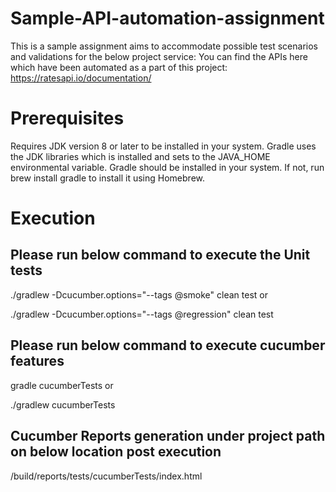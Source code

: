 # Sample-API-automation-assignment

This is a sample assignment aims to accommodate possible test scenarios and validations for the below project service:
You can find the APIs here which have been automated as a part of this project: https://ratesapi.io/documentation/

# Prerequisites
Requires JDK version 8 or later to be installed in your system. Gradle uses the JDK libraries which is installed and sets to the JAVA_HOME environmental variable.
Gradle should be installed in your system. If not, run brew install gradle to install it using Homebrew.

# Execution

## Please run below command to execute the Unit tests
./gradlew -Dcucumber.options="--tags @smoke" clean test
or

./gradlew -Dcucumber.options="--tags @regression" clean test

## Please run below command to execute cucumber features
gradle cucumberTests 
or

./gradlew cucumberTests

## Cucumber Reports generation under project path on below location post execution
/build/reports/tests/cucumberTests/index.html
